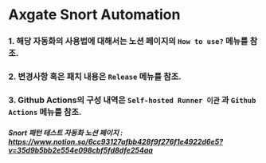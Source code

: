 # Axgate Snort Automation

### 1. 해당 자동화의 사용법에 대해서는 노션 페이지의 `How to use?` 메뉴를 참조.

### 2. 변경사항 혹은 패치 내용은 `Release` 메뉴를 참조.

### 3. Github Actions의 구성 내역은 `Self-hosted Runner 이관` 과 `Github Actions` 메뉴를 참조.

##### Snort 패턴 테스트 자동화 노션 페이지 : https://www.notion.so/6cc93127afbb428f9f276f1e4922d6e5?v=35d9b5bb2e554e098cbf5fd8dfe254aa
